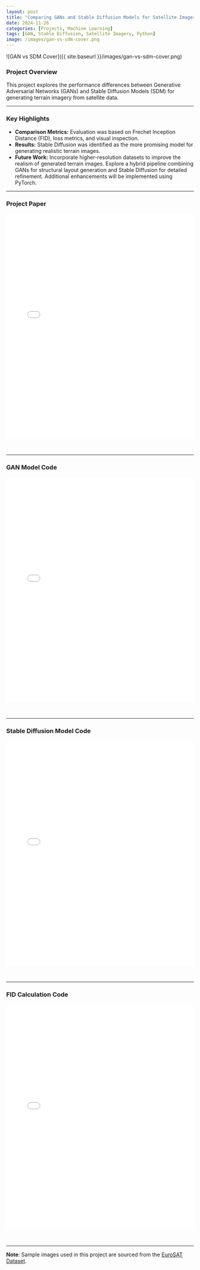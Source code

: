 ```yaml
---
layout: post
title: "Comparing GANs and Stable Diffusion Models for Satellite Imagery"
date: 2024-11-26
categories: [Projects, Machine Learning]
tags: [GAN, Stable Diffusion, Satellite Imagery, Python]
image: /images/gan-vs-sdm-cover.png
---
```


![GAN vs SDM Cover]({{ site.baseurl }}/images/gan-vs-sdm-cover.png)

### Project Overview

This project explores the performance differences between Generative Adversarial Networks (GANs) and Stable Diffusion Models (SDM) for generating terrain imagery from satellite data.

---

### Key Highlights

- **Comparison Metrics:** Evaluation was based on Frechet Inception Distance (FID), loss metrics, and visual inspection.
- **Results:** Stable Diffusion was identified as the more promising model for generating realistic terrain images.
- **Future Work:** Incorporate higher-resolution datasets to improve the realism of generated terrain images. Explore a hybrid pipeline combining GANs for structural layout generation and Stable Diffusion for detailed refinement. Additional enhancements will be implemented using PyTorch.

---

### Project Paper

<iframe 
    src="{{ site.baseurl }}/gan-vs-sdm-project/gan-vs-sdm-paper.pdf" 
    width="100%" 
    height="600px" 
    style="border: none; margin-bottom: 2rem;">
    Your browser does not support iframes. You can <a href="{{ site.baseurl }}/gan-vs-sdm-project/gan-vs-sdm-paper.pdf">view the paper here</a>.
</iframe>

---

### GAN Model Code

<iframe 
    src="{{ site.baseurl }}/gan-vs-sdm-project/gan_model.py" 
    width="100%" 
    height="600px" 
    style="border: none; margin-bottom: 2rem;">
    Your browser does not support iframes. You can <a href="{{ site.baseurl }}/gan-vs-sdm-project/gan_model.py">view the code here</a>.
</iframe>

---

### Stable Diffusion Model Code

<iframe 
    src="{{ site.baseurl }}/gan-vs-sdm-project/sdm_model.py" 
    width="100%" 
    height="600px" 
    style="border: none; margin-bottom: 2rem;">
    Your browser does not support iframes. You can <a href="{{ site.baseurl }}/gan-vs-sdm-project/sdm_model.py">view the code here</a>.
</iframe>

---

### FID Calculation Code

<iframe 
    src="{{ site.baseurl }}/gan-vs-sdm-project/fid_calculation.py" 
    width="100%" 
    height="600px" 
    style="border: none; margin-bottom: 2rem;">
    Your browser does not support iframes. You can <a href="{{ site.baseurl }}/gan-vs-sdm-project/fid_calculation.py">view the code here</a>.
</iframe>

---

**Note**: Sample images used in this project are sourced from the [EuroSAT Dataset](https://github.com/phelber/eurosat).
